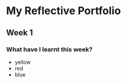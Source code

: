 # My Reflective Portfolio

## Week 1 

### What have I learnt this week? 

- yellow
- red 
- blue 

